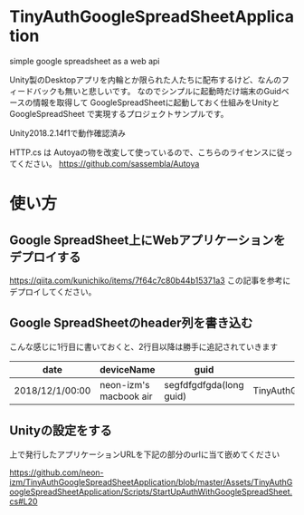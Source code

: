 # TinyAuthGoogleSpreadSheetApplication
simple google spreadsheet as a web api 

Unity製のDesktopアプリを内輪とか限られた人たちに配布するけど、なんのフィードバックも無いと悲しいです。
なのでシンプルに起動時だけ端末のGuidベースの情報を取得して
GoogleSpreadSheetに起動しておく仕組みをUnityとGoogleSpreadSheet で実現するプロジェクトサンプルです。

Unity2018.2.14f1で動作確認済み

HTTP.cs は
Autoyaの物を改変して使っているので、こちらのライセンスに従ってください。
https://github.com/sassembla/Autoya

# 使い方
## Google SpreadSheet上にWebアプリケーションをデプロイする
https://qiita.com/kunichiko/items/7f64c7c80b44b15371a3
この記事を参考にデプロイしてください。

## Google SpreadSheetのheader列を書き込む

こんな感じに1行目に書いておくと、2行目以降は勝手に追記されていきます

| date | deviceName | guid | appName | appVersion | optionString|
| ---- | ---- |---- | ---- | ---- | ---- |
| 2018/12/1/00:00 | neon-izm's macbook air | segfdfgdfgda(long guid) | TinyAuthGoogleSpreadSheetApplication| 0.1 | defaultValue|

## Unityの設定をする
上で発行したアプリケーションURLを下記の部分のurlに当て嵌めてください

https://github.com/neon-izm/TinyAuthGoogleSpreadSheetApplication/blob/master/Assets/TinyAuthGoogleSpreadSheetApplication/Scripts/StartUpAuthWithGoogleSpreadSheet.cs#L20

